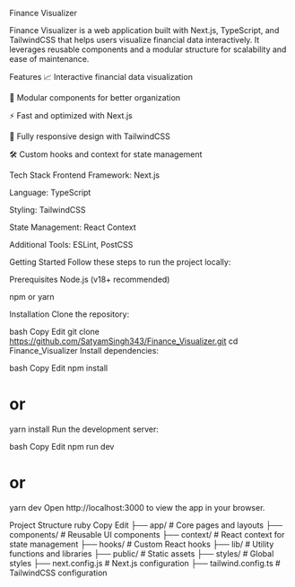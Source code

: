 Finance Visualizer

Finance Visualizer is a web application built with Next.js, TypeScript, and TailwindCSS that helps users visualize financial data interactively. It leverages reusable components and a modular structure for scalability and ease of maintenance.

Features
📈 Interactive financial data visualization

🧩 Modular components for better organization

⚡ Fast and optimized with Next.js

🎨 Fully responsive design with TailwindCSS

🛠️ Custom hooks and context for state management

Tech Stack
Frontend Framework: Next.js

Language: TypeScript

Styling: TailwindCSS

State Management: React Context

Additional Tools: ESLint, PostCSS

Getting Started
Follow these steps to run the project locally:

Prerequisites
Node.js (v18+ recommended)

npm or yarn

Installation
Clone the repository:

bash
Copy
Edit
git clone https://github.com/SatyamSingh343/Finance_Visualizer.git
cd Finance_Visualizer
Install dependencies:

bash
Copy
Edit
npm install
# or
yarn install
Run the development server:

bash
Copy
Edit
npm run dev
# or
yarn dev
Open http://localhost:3000 to view the app in your browser.

Project Structure
ruby
Copy
Edit
├── app/            # Core pages and layouts
├── components/     # Reusable UI components
├── context/        # React context for state management
├── hooks/          # Custom React hooks
├── lib/            # Utility functions and libraries
├── public/         # Static assets
├── styles/         # Global styles
├── next.config.js  # Next.js configuration
├── tailwind.config.ts # TailwindCSS configuration